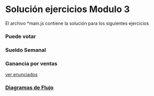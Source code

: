 # Solución ejercicios Modulo 3

El archivo \*main.js contiene la solución para los siguientes ejercicios

### Puede votar

### Sueldo Semanal

### Ganancia por ventas

[ver enunciados](https://github.com/Ada-IT/ejercicios-frontend/blob/master/modulo-3/ejercicios/32-estructuras-de-control-if.md)

### [Diagramas de Flujo](https://drive.google.com/file/d/1CZxBNGxNtiitDZJz9yEcpDomtwW2MBpF/view?usp=sharing)
